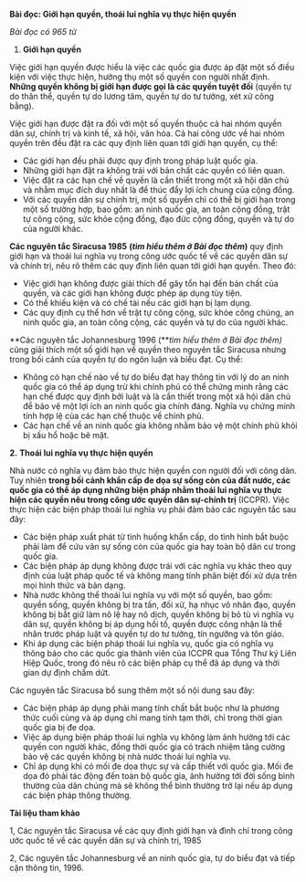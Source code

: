 **Bài đọc: Giới hạn quyền, thoái lui nghĩa vụ thực hiện quyền** 

 *Bài đọc có 965 từ* 

1. **Giới hạn quyền** 

Việc giới hạn quyền được hiểu là việc các quốc gia được áp đặt một số điều kiện với việc thực hiện, hưởng thụ một số quyền con người nhất định. **Những quyền không bị giới hạn được gọi là các quyền tuyệt đối** (quyền tự do thân thể, quyền tự do lương tâm, quyền tự do tư tưởng, xét xử công bằng). 

Việc giới hạn được đặt ra đối với một số quyền thuộc cả hai nhóm quyền dân sự, chính trị và kinh tế, xã hội, văn hóa. Cả hai công ước về hai nhóm quyền trên đều đặt ra các quy định liên quan tới giới hạn quyền, cụ thể:   
 

* Các giới hạn đều phải được quy định trong pháp luật quốc gia.   
* Những giới hạn đặt ra không trái với bản chất các quyền có liên quan.  
* Việc đặt ra các hạn chế về quyền là cần thiết trong một xã hội dân chủ và nhằm mục đích duy nhất là để thúc đẩy lợi ích chung của cộng đồng.   
* Với các quyền dân sự chính trị, một số quyền chỉ có thể bị giới hạn trong một số trường hợp, bao gồm: an ninh quốc gia, an toàn cộng đồng, trật tự công cộng, sức khỏe cộng đồng, đạo đức cộng đồng, quyền và tự do của người khác.

**Các nguyên tắc Siracusa 1985**  **(***tìm hiểu thêm ở Bài đọc thêm***)** quy định giới hạn và thoái lui nghĩa vụ trong công ước quốc tế về các quyền dân sự và chính trị, nêu rõ thêm các quy định liên quan tới giới hạn quyền. Theo đó: 

* Việc giới hạn không được giải thích để gây tổn hại đến bản chất của quyền, và các giới hạn không được phép áp dụng tùy tiện.   
* Có thể khiếu kiện và có chế tài nếu các giới hạn bị lạm dụng.  
* Các quy định cụ thể hơn về trật tự công cộng, sức khỏe công chúng, an ninh quốc gia, an toàn công cộng, các quyền và tự do của người khác.  

**Các nguyên tắc Johannesburg 1996 (***tìm hiểu thêm ở Bài đọc thêm)* cũng giải thích một số giới hạn về quyền theo nguyên tắc Siracusa nhưng trong bối cảnh của quyền tự do ngôn luận và biểu đạt. Cụ thể: 

* Không có hạn chế nào về tự do biểu đạt hay thông tin với lý do an ninh quốc gia có thể áp dụng trừ khi chính phủ có thể chứng minh rằng các hạn chế được quy định bởi luật và là cần thiết trong một xã hội dân chủ để bảo vệ một lợi ích an ninh quốc gia chính đáng. Nghĩa vụ chứng minh tính hợp lệ của các hạn chế thuộc về chính phủ.  
* Các hạn chế về an ninh quốc gia không nhằm bảo vệ một chính phủ khỏi bị xấu hổ hoặc bẽ mặt. 

**2\.** **Thoái lui nghĩa vụ thực hiện quyền**

Nhà nước có nghĩa vụ đảm bảo thực hiện quyền con người đối với công dân. Tuy nhiên **trong bối cảnh khẩn cấp đe dọa sự sống còn của đất nước, các quốc gia có thể áp dụng những biện pháp nhằm thoái lui nghĩa vụ thực hiện các quyền nêu trong công ước quyền dân sự-chính trị** (ICCPR). Việc thực hiện các biện pháp thoái lui nghĩa vụ phải đảm bảo các nguyên tắc sau đây:  

* Các biện pháp xuất phát từ tình huống khẩn cấp, do tình hình bắt buộc phải làm để cứu vãn sự sống còn của quốc gia hay toàn bộ dân cư trong quốc gia.   
* Các biện pháp áp dụng không được trái với các nghĩa vụ khác theo quy định của luật pháp quốc tế và không mang tính phân biệt đối xử dựa trên mọi hình thức và bản dạng.   
* Nhà nước không thể thoái lui nghĩa vụ với một số quyền, bao gồm: quyền sống, quyền không bị tra tấn, đối xử, hạ nhục vô nhân đạo, quyền không bị bắt giữ làm nô lệ hay nô dịch, quyền không bị bỏ tù vì nghĩa vụ dân sự, quyền không bị áp dụng hồi tố, quyền được công nhận là thể nhân trước pháp luật và quyền tự do tư tưởng, tín ngưỡng và tôn giáo.   
* Khi áp dụng các biện pháp thoái lui nghĩa vụ, quốc gia có nghĩa vụ thông báo cho các quốc gia thành viên của ICCPR qua Tổng Thư ký Liên Hiệp Quốc, trong đó nêu rõ các biện pháp cụ thể đã áp dụng và thời gian dự định chấm dứt. 

 Các nguyên tắc Siracusa bổ sung thêm một số nội dung sau đây:

* Các biện pháp áp dụng phải mang tính chất bắt buộc như là phương thức cuối cùng và áp dụng chỉ mang tính tạm thời, chỉ trong thời gian quốc gia bị đe dọa.   
* Việc áp dụng biện pháp thoái lui nghĩa vụ không làm ảnh hưởng tới các quyền con người khác, đồng thời quốc gia có trách nhiệm tăng cường bảo vệ các quyền không bị nhà nước thoái lui nghĩa vụ.   
* Chỉ áp dụng khi có mối đe dọa thực sự và cấp thiết với quốc gia. Mối đe dọa đó phải tác động đến toàn bộ quốc gia, ảnh hưởng tới đời sống bình thường của dân chúng mà sẽ không thể bình thường trở lại nếu áp dụng các biện pháp thông thường. 

**Tài liệu tham khảo**

1, Các nguyên tắc Siracusa về các quy định giới hạn và đình chỉ trong công ước quốc tế về các quyền dân sự và chính trị, 1985

2, Các nguyên tắc Johannesburg về an ninh quốc gia, tự do biểu đạt và tiếp cận thông tin, 1996\.

